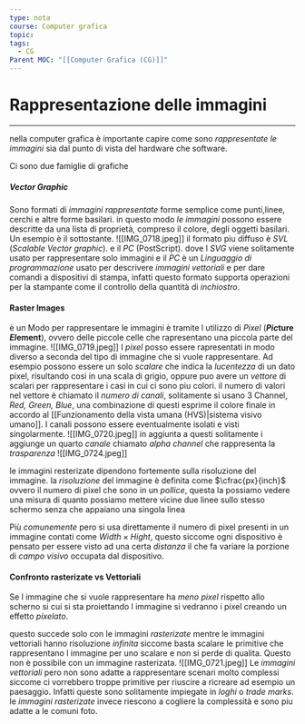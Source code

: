 ```yaml
---
type: nota
course: Computer grafica
topic: 
tags:
  - CG
Parent MOC: "[[Computer Grafica (CG)]]"
---
```



# Rappresentazione delle immagini
---
nella computer grafica è importante capire come sono _rappresentate le immagini_ sia dal punto di vista del hardware che software.

Ci sono due famiglie di grafiche

##### Vector Graphic
Sono formati di _immagini rappresentate_ forme semplice come punti,linee, cerchi e altre forme basilari. 
in questo modo _le immagini_ possono essere descritte da una lista di proprietà, compreso il colore, degli oggetti basilari.
Un esempio è il sottostante.
![[IMG_0718.jpeg]]
il formato piu diffuso è _SVL_ (_Scalable Vector graphic_). e il _PC_ (PostScript).
dove l _SVG_ viene solitamente usato per rappresentare solo immagini e il _PC_ è un _Linguaggio di programmazione_ usato per descrivere _immagini vettoriali_ e per dare comandi a dispositivi di stampa, infatti questo formato supporta operazioni per la stampante come il controllo della quantità di _inchiostro_.



#### Raster Images
è un Modo per rappresentare le immagini è tramite l utilizzo di _Pixel_ (__*Pic*ture *El*ement__), ovvero delle piccole celle che rapresentano una piccola parte del immagine.
![[IMG_0719.jpeg]]
I _pixel_ posso essere rapresentati in modo diverso a seconda del tipo di immagine che si vuole rappresentare.
Ad esempio possono essere un solo _scalare_ che indica la _lucentezza_ di un dato pixel, risultando cosi in una scala di grigio, oppure puo avere un _vettore_ di scalari per rappresentare i casi in cui ci sono piu colori. il numero di valori nel vettore è chiamato il _numero di canali_, solitamente si usano 3 Channel, _Red, Green, Blue_, una combinazione di questi esprime il colore finale in accordo al [[Funzionamento della vista umana (HVS)|sistema visivo umano]]. I canali possono essere eventualmente isolati e visti singolarmente.
![[IMG_0720.jpeg]]
in aggiunta a questi solitamente i aggiunge un quarto _canale_ chiamato _alpha channel_ che rappresenta la _trasparenza_
![[IMG_0724.jpeg]]


le  immagini resterizate dipendono fortemente sulla risoluzione del immagine. 
la _risoluzione_ del immagine è definita come $\cfrac{px}{inch}$ ovvero il numero di pixel che sono in un _pollice_, questa la possiamo vedere una misura di quanto possiamo mettere vicine due linee sullo stesso schermo senza che appaiano una singola linea

Più _comunemente_ pero si usa direttamente il numero di pixel presenti in un immagine contati come $Width \times Hight$, questo siccome ogni dispositivo è pensato per essere visto ad una certa _distanza_ il che fa variare la porzione di _campo visivo_ occupata dal dispositivo.


#### Confronto rasterizate vs Vettoriali
Se l immagine che si vuole rappresentare ha _meno pixel_ rispetto allo scherno si cui si sta proiettando l immagine si vedranno i pixel creando un effetto _pixelato_.

questo succede solo con le immagini _rasterizate_ mentre le immagini vettoriali hanno risoluzione _infinita_ siccome basta scalare le primitive che rappresentano l immagine per uno scalare e non si perde di qualita. Questo non è possibile con un immagine rasterizata.
![[IMG_0721.jpeg]]
 Le _immagini vettoriali_ pero non sono adatte a rappresentare scenari molto complessi siccome ci vorrebbero troppe primitive per riuscire a ricreare ad esempio un paesaggio. Infatti queste sono solitamente impiegate in _loghi_ o _trade marks_.
 le _immagini rasterizate_ invece riescono a cogliere la complessità e sono piu adatte a le comuni foto.